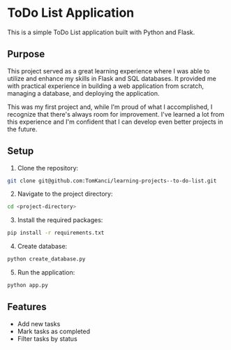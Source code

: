 # ToDo List Application

This is a simple ToDo List application built with Python and Flask.

## Purpose

This project served as a great learning experience where I was able to utilize and enhance my skills in Flask and SQL databases. It provided me with practical experience in building a web application from scratch, managing a database, and deploying the application.

This was my first project and, while I'm proud of what I accomplished, I recognize that there's always room for improvement. I've learned a lot from this experience and I'm confident that I can develop even better projects in the future.

## Setup

1. Clone the repository:

```sh
git clone git@github.com:TomKanci/learning-projects--to-do-list.git
```

2. Navigate to the project directory:

```sh
cd <project-directory>
```

3. Install the required packages:

```sh
pip install -r requirements.txt
```

4. Create database:

```sh
python create_database.py
```

5. Run the application:

```sh
python app.py
```

## Features

- Add new tasks
- Mark tasks as completed
- Filter tasks by status
